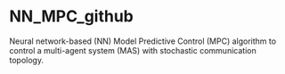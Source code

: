 # NN_MPC_github
Neural network-based (NN) Model Predictive Control (MPC) algorithm to control a multi-agent system (MAS) with stochastic communication topology.
